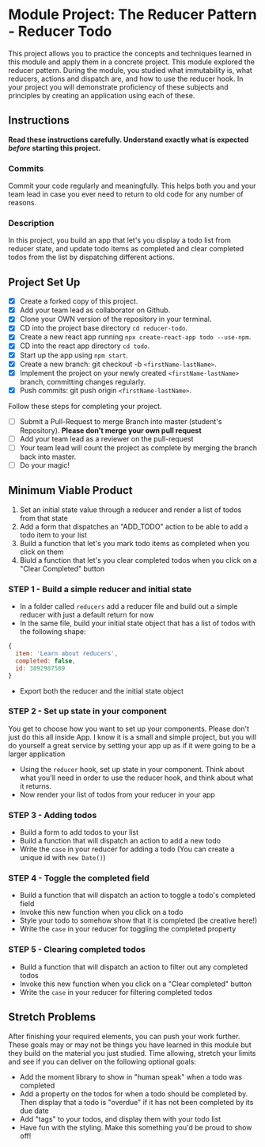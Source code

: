 # Module Project: The Reducer Pattern - Reducer Todo

This project allows you to practice the concepts and techniques learned in this
module and apply them in a concrete project. This module explored the reducer
pattern. During the module, you studied what immutability is, what reducers,
actions and dispatch are, and how to use the reducer hook. In your project you
will demonstrate proficiency of these subjects and principles by creating an
application using each of these.

## Instructions

**Read these instructions carefully. Understand exactly what is expected
_before_ starting this project.**

### Commits

Commit your code regularly and meaningfully. This helps both you and your team
lead in case you ever need to return to old code for any number of reasons.

### Description

In this project, you build an app that let's you display a todo list from
reducer state, and update todo items as completed and clear completed todos from
the list by dispatching different actions.

## Project Set Up

- [x] Create a forked copy of this project.
- [x] Add your team lead as collaborator on Github.
- [x] Clone your OWN version of the repository in your terminal.
- [x] CD into the project base directory `cd reducer-todo`.
- [x] Create a new react app running `npx create-react-app todo --use-npm`.
- [x] CD into the react app directory `cd todo`.
- [x] Start up the app using `npm start`.
- [x] Create a new branch: git checkout -b `<firstName-lastName>`.
- [x] Implement the project on your newly created `<firstName-lastName>` branch,
      committing changes regularly.
- [x] Push commits: git push origin `<firstName-lastName>`.

Follow these steps for completing your project.

- [ ] Submit a Pull-Request to merge <firstName-lastName> Branch into master
      (student's Repository). **Please don't merge your own pull request**
- [ ] Add your team lead as a reviewer on the pull-request
- [ ] Your team lead will count the project as complete by merging the branch
      back into master.
- [ ] Do your magic!

## Minimum Viable Product

1. Set an initial state value through a reducer and render a list of todos from
   that state
1. Add a form that dispatches an "ADD_TODO" action to be able to add a todo item
   to your list
1. Build a function that let's you mark todo items as completed when you click
   on them
1. Biuld a function that let's you clear completed todos when you click on a
   "Clear Completed" button

### STEP 1 - Build a simple reducer and initial state

- In a folder called `reducers` add a reducer file and build out a simple
  reducer with just a default return for now
- In the same file, build your initial state object that has a list of todos
  with the following shape:

```js
{
  item: 'Learn about reducers',
  completed: false,
  id: 3892987589
}
```

- Export both the reducer and the initial state object

### STEP 2 - Set up state in your component

You get to choose how you want to set up your components. Please don't just do
this all inside App. I know it is a small and simple project, but you will do
yourself a great service by setting your app up as if it were going to be a
larger application

- Using the `reducer` hook, set up state in your component. Think about what
  you'll need in order to use the reducer hook, and think about what it returns.
- Now render your list of todos from your reducer in your app

### STEP 3 - Adding todos

- Build a form to add todos to your list
- Build a function that will dispatch an action to add a new todo
- Write the `case` in your reducer for adding a todo (You can create a unique id
  with `new Date()`)

### STEP 4 - Toggle the completed field

- Build a function that will dispatch an action to toggle a todo's completed
  field
- Invoke this new function when you click on a todo
- Style your todo to somehow show that it is completed (be creative here!)
- Write the `case` in your reducer for toggling the completed property

### STEP 5 - Clearing completed todos

- Build a function that will dispatch an action to filter out any completed
  todos
- Invoke this new function when you click on a "Clear completed" button
- Write the `case` in your reducer for filtering completed todos

## Stretch Problems

After finishing your required elements, you can push your work further. These
goals may or may not be things you have learned in this module but they build on
the material you just studied. Time allowing, stretch your limits and see if you
can deliver on the following optional goals:

- Add the moment library to show in "human speak" when a todo was completed
- Add a property on the todos for when a todo should be completed by. Then
  display that a todo is "overdue" if it has not been completed by its due date
- Add "tags" to your todos, and display them with your todo list
- Have fun with the styling. Make this something you'd be proud to show off!
